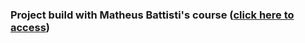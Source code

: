 <h3>Project build with Matheus Battisti's course (<a href="https://www.udemy.com/course/formacao-front-end-html-css-javascript-react-e/" target="_blank">click here to access</a>)</h3>
